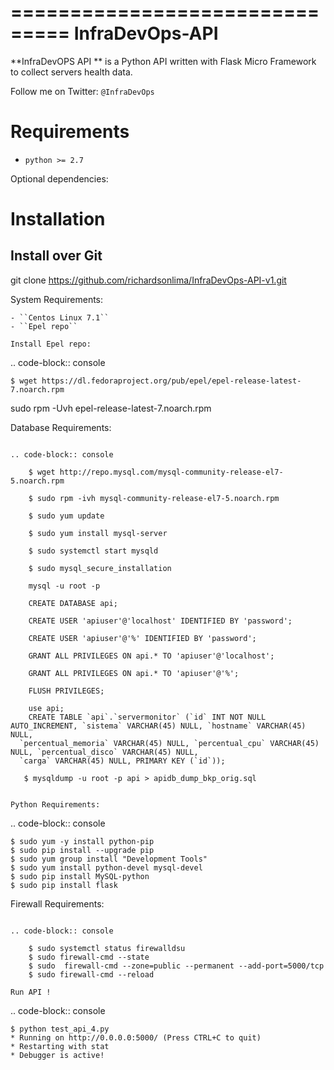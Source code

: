 ===============================
InfraDevOps-API
===============================

**InfraDevOPS API ** is a Python API written with Flask Micro Framework to collect servers health data.

Follow me on Twitter: `@InfraDevOps`

Requirements
============

- ``python >= 2.7``

Optional dependencies:

Installation
============

Install over Git
---------------------------

git clone https://github.com/richardsonlima/InfraDevOps-API-v1.git 


System Requirements:
````````
- ``Centos Linux 7.1`` 
- ``Epel repo`` 

Install Epel repo:
````````

.. code-block:: console

    $ wget https://dl.fedoraproject.org/pub/epel/epel-release-latest-7.noarch.rpm
   
   sudo rpm -Uvh epel-release-latest-7.noarch.rpm
   
Database Requirements:
````````

.. code-block:: console

    $ wget http://repo.mysql.com/mysql-community-release-el7-5.noarch.rpm
   
    $ sudo rpm -ivh mysql-community-release-el7-5.noarch.rpm
   
    $ sudo yum update
   
    $ sudo yum install mysql-server
   
    $ sudo systemctl start mysqld
   
    $ sudo mysql_secure_installation
  
    mysql -u root -p
    
    CREATE DATABASE api;
    
    CREATE USER 'apiuser'@'localhost' IDENTIFIED BY 'password';
    
    CREATE USER 'apiuser'@'%' IDENTIFIED BY 'password';
    
    GRANT ALL PRIVILEGES ON api.* TO 'apiuser'@'localhost';
  
    GRANT ALL PRIVILEGES ON api.* TO 'apiuser'@'%';
  
    FLUSH PRIVILEGES;
  
    use api;
    CREATE TABLE `api`.`servermonitor` (`id` INT NOT NULL AUTO_INCREMENT, `sistema` VARCHAR(45) NULL, `hostname` VARCHAR(45) NULL, 
  `percentual_memoria` VARCHAR(45) NULL, `percentual_cpu` VARCHAR(45) NULL, `percentual_disco` VARCHAR(45) NULL, 
  `carga` VARCHAR(45) NULL, PRIMARY KEY (`id`));
  
   $ mysqldump -u root -p api > apidb_dump_bkp_orig.sql


Python Requirements:
````````

.. code-block:: console

    $ sudo yum -y install python-pip
    $ sudo pip install --upgrade pip
    $ sudo yum group install "Development Tools"
    $ sudo yum install python-devel mysql-devel
    $ sudo pip install MySQL-python
    $ sudo pip install flask

Firewall Requirements:
````````

.. code-block:: console

    $ sudo systemctl status firewalldsu
    $ sudo firewall-cmd --state 
    $ sudo  firewall-cmd --zone=public --permanent --add-port=5000/tcp
    $ sudo firewall-cmd --reload

Run API !
````````

.. code-block:: console

    $ python test_api_4.py
    * Running on http://0.0.0.0:5000/ (Press CTRL+C to quit)
    * Restarting with stat
    * Debugger is active!
